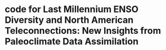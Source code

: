 
# code for Last Millennium ENSO Diversity and North American Teleconnections: New Insights from Paleoclimate Data Assimilation

